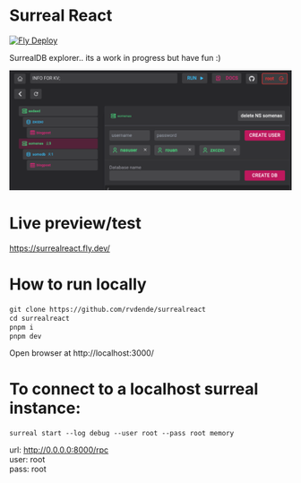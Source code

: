 # Surreal React

[![Fly Deploy](https://github.com/rvdende/surrealreact/actions/workflows/main.yml/badge.svg?branch=main)](https://github.com/rvdende/surrealreact/actions/workflows/main.yml)

SurrealDB explorer.. its a work in progress but have fun :)

![screenshot](https://raw.githubusercontent.com/rvdende/surrealreact/main/screenshot.png)

# Live preview/test

https://surrealreact.fly.dev/

# How to run locally

```
git clone https://github.com/rvdende/surrealreact
cd surrealreact
pnpm i
pnpm dev
```

Open browser at http://localhost:3000/

# To connect to a localhost surreal instance:

```
surreal start --log debug --user root --pass root memory
```

url: http://0.0.0.0:8000/rpc  
user: root  
pass: root
